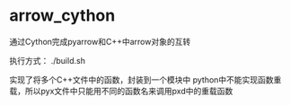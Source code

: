 # arrow_cython
通过Cython完成pyarrow和C++中arrow对象的互转

执行方式：
./build.sh

实现了将多个C++文件中的函数，封装到一个模块中
python中不能实现函数重载，所以pyx文件中只能用不同的函数名来调用pxd中的重载函数
